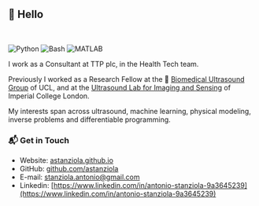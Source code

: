 ## 👋 Hello 

<br/>

![Python](https://img.shields.io/badge/Python-Expert-green)
![Bash](https://img.shields.io/badge/Bash-Intermediate-yellow)
![MATLAB](https://img.shields.io/badge/MATLAB-Expert-green)

I work as a Consultant at TTP plc, in the Health Tech team. 

Previously I worked as a Research Fellow at the 🐛 [Biomedical Ultrasound Group](https://bug.medphys.ucl.ac.uk) of UCL, and at the [Ultrasound Lab for Imaging and Sensing](https://tanglab.bg.ic.ac.uk/) of Imperial College London.

My interests span across ultrasound, machine learning, physical modeling, inverse problems and differentiable programming.

### 📬 Get in Touch

- Website: [astanziola.github.io](https://astanziola.github.io)
- GitHub: [github.com/astanziola](github.com/astanziola)
- E-mail: [stanziola.antonio@gmail.com](stanziola.antonio@gmail.com)
- Linkedin: [https://www.linkedin.com/in/antonio-stanziola-9a3645239](https://www.linkedin.com/in/antonio-stanziola-9a3645239)
